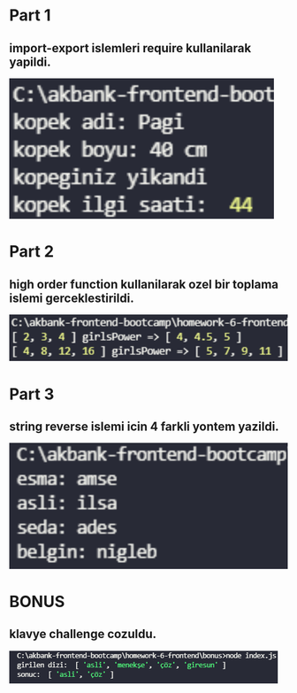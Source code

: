# Part 1
## import-export islemleri require kullanilarak yapildi.

![part1](https://github.com/AKBANK-Patika-FullStack-Bootcamp/EsmaKaragulle_Homeworks/blob/master/homework-6-frontend/img/3.png)

# Part 2
## high order function kullanilarak ozel bir toplama islemi gerceklestirildi.

![part2](https://github.com/AKBANK-Patika-FullStack-Bootcamp/EsmaKaragulle_Homeworks/blob/master/homework-6-frontend/img/2.png)

# Part 3
## string reverse islemi icin 4 farkli yontem yazildi.
![part3](https://github.com/AKBANK-Patika-FullStack-Bootcamp/EsmaKaragulle_Homeworks/blob/master/homework-6-frontend/img/1.png)

# BONUS

## klavye challenge cozuldu.
![bonus](https://github.com/AKBANK-Patika-FullStack-Bootcamp/EsmaKaragulle_Homeworks/blob/master/homework-6-frontend/img/bonus.png)
 
